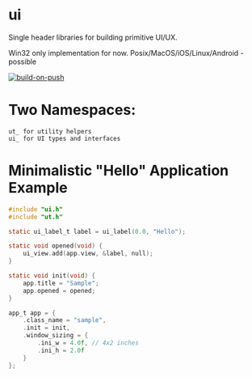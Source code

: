# ui

Single header libraries for building primitive UI/UX.

Win32 only implementation for now. 
Posix/MacOS/iOS/Linux/Android - possible

[![build-on-push](https://github.com/leok7v/ut/actions/workflows/build-on-push.yml/badge.svg)](https://github.com/leok7v/ut/actions/workflows/build-on-push.yml)

# Two Namespaces:

```
ut_ for utility helpers
ui_ for UI types and interfaces
```

# Minimalistic "Hello" Application Example

```c
#include "ui.h"
#include "ut.h"

static ui_label_t label = ui_label(0.0, "Hello");

static void opened(void) {
    ui_view.add(app.view, &label, null);
}

static void init(void) {
    app.title = "Sample";
    app.opened = opened;
}

app_t app = {
    .class_name = "sample",
    .init = init,
    .window_sizing = {
        .ini_w = 4.0f, // 4x2 inches
        .ini_h = 2.0f
    }
};
```
